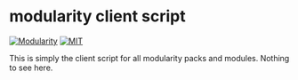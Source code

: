 # modularity client script
[![Modularity](https://img.shields.io/badge/modularity-v0.1.2-orange.svg)]() [![MIT](https://img.shields.io/badge/license-MIT-blue.svg)](https://opensource.org/licenses/MIT) 

This is simply the client script for all modularity packs and modules. Nothing to see here.
